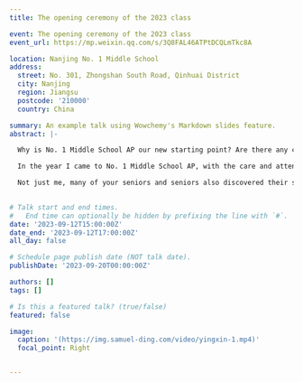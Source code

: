 ```yaml
---
title: The opening ceremony of the 2023 class

event: The opening ceremony of the 2023 class 
event_url: https://mp.weixin.qq.com/s/3Q8FAL46ATPtDCQLmTkc8A

location: Nanjing No. 1 Middle School
address:
  street: No. 301, Zhongshan South Road, Qinhuai District
  city: Nanjing
  region: Jiangsu
  postcode: '210000'
  country: China

summary: An example talk using Wowchemy's Markdown slides feature.
abstract: |-

  Why is No. 1 Middle School AP our new starting point? Are there any classmates like me who were unknown in primary school or junior High school, and didn’t even know what their strengths were? When I was in junior high school, my grades were mediocre. I did not have the opportunity or the courage to take the initiative to try to do something for the collective. No. 1 Middle School AP provides students with enough space and opportunities to show themselves, improve themselves in all aspects, and gain more recognition.

  In the year I came to No. 1 Middle School AP, with the care and attention of the teachers, my grades have made great progress. From being admitted to the top of the line to being second in grade at the end of my first year of high school, this is due to the high quality provided by No. 1 Middle School AP. excellent teaching staff and a non-exam-oriented curriculum system. In addition, whether I am working in class affairs or student union, I actively participate in various activities inside and outside the school. My efforts have been highly recognized by my teachers and classmates, which further encourages me to be more positive and contribute to our work. No. 1 Middle School AP is a collective service.

  Not just me, many of your seniors and seniors also discovered their strengths within one or two years of AP in our No. 1 Middle School. With the support and encouragement of teachers, classmates and parents, they planned their own study and life, and gained more knowledge. With good opportunities, I will eventually go to a famous international university. For example, senior Guo Shuyin of the class of 2022 was admitted to the University of California, Berkeley. Many students have won awards in various well-known international academic competitions. I believe that the students here will also discover their own advantages, find their own direction, seize opportunities, and do better than us.
   

# Talk start and end times.
#   End time can optionally be hidden by prefixing the line with `#`.
date: '2023-09-12T15:00:00Z'
date_end: '2023-09-12T17:00:00Z'
all_day: false

# Schedule page publish date (NOT talk date).
publishDate: '2023-09-20T00:00:00Z'

authors: []
tags: []

# Is this a featured talk? (true/false)
featured: false

image:
  caption: '(https://img.samuel-ding.com/video/yingxin-1.mp4)'
  focal_point: Right


---
```

